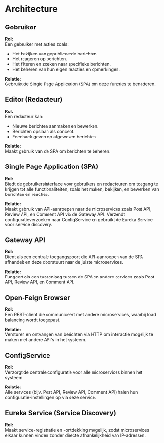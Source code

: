 # Architecture

## Gebruiker
**Rol:**  
Een gebruiker met acties zoals:
- Het bekijken van gepubliceerde berichten.
- Het reageren op berichten.
- Het filteren en zoeken naar specifieke berichten.
- Het beheren van hun eigen reacties en opmerkingen.

**Relatie:**  
Gebruikt de Single Page Application (SPA) om deze functies te benaderen.

## Editor (Redacteur)
**Rol:**  
Een redacteur kan:
- Nieuwe berichten aanmaken en bewerken.
- Berichten opslaan als concept.
- Feedback geven op afgewezen berichten.

**Relatie:**  
Maakt gebruik van de SPA om berichten te beheren.

## Single Page Application (SPA)
**Rol:**  
Biedt de gebruikersinterface voor gebruikers en redacteuren om toegang te krijgen tot alle functionaliteiten, zoals het maken, bekijken, en bewerken van berichten en reacties.

**Relatie:**  
Maakt gebruik van API-aanroepen naar de microservices zoals Post API, Review API, en Comment API via de Gateway API. Verzendt configuratieverzoeken naar ConfigService en gebruikt de Eureka Service voor service discovery.

## Gateway API
**Rol:**  
Dient als een centrale toegangspoort die API-aanroepen van de SPA afhandelt en deze doorstuurt naar de juiste microservices.

**Relatie:**  
Fungeert als een tussenlaag tussen de SPA en andere services zoals Post API, Review API, en Comment API.

## Open-Feign Browser
**Rol:**  
Een REST-client die communiceert met andere microservices, waarbij load balancing wordt toegepast.

**Relatie:**  
Versturen en ontvangen van berichten via HTTP om interactie mogelijk te maken met andere API's in het systeem.

## ConfigService
**Rol:**  
Verzorgt de centrale configuratie voor alle microservices binnen het systeem.

**Relatie:**  
Alle services (bijv. Post API, Review API, Comment API) halen hun configuratie-instellingen op via deze service.

## Eureka Service (Service Discovery)
**Rol:**  
Maakt service-registratie en -ontdekking mogelijk, zodat microservices elkaar kunnen vinden zonder directe afhankelijkheid van IP-adressen.